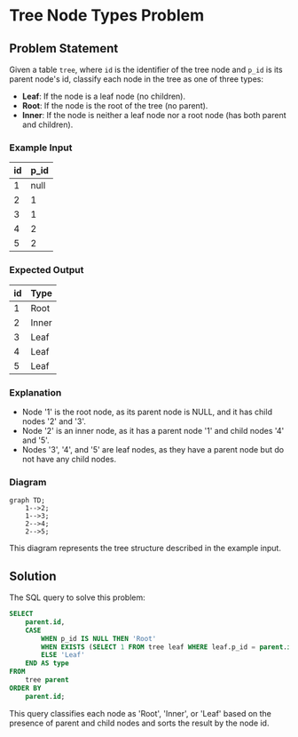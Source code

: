 # Tree Node Types Problem

## Problem Statement

Given a table `tree`, where `id` is the identifier of the tree node and `p_id` is its parent node's id, classify each node in the tree as one of three types:

- **Leaf**: If the node is a leaf node (no children).
- **Root**: If the node is the root of the tree (no parent).
- **Inner**: If the node is neither a leaf node nor a root node (has both parent and children).

### Example Input

| id | p_id |
|----|------|
| 1  | null |
| 2  | 1    |
| 3  | 1    |
| 4  | 2    |
| 5  | 2    |

### Expected Output

| id | Type  |
|----|-------|
| 1  | Root  |
| 2  | Inner |
| 3  | Leaf  |
| 4  | Leaf  |
| 5  | Leaf  |

### Explanation

- Node '1' is the root node, as its parent node is NULL, and it has child nodes '2' and '3'.
- Node '2' is an inner node, as it has a parent node '1' and child nodes '4' and '5'.
- Nodes '3', '4', and '5' are leaf nodes, as they have a parent node but do not have any child nodes.

### Diagram

```mermaid
graph TD;
    1-->2;
    1-->3;
    2-->4;
    2-->5;
```

This diagram represents the tree structure described in the example input.

## Solution

The SQL query to solve this problem:

```sql
SELECT
    parent.id,
    CASE
        WHEN p_id IS NULL THEN 'Root'
        WHEN EXISTS (SELECT 1 FROM tree leaf WHERE leaf.p_id = parent.id) THEN 'Inner'
        ELSE 'Leaf'
    END AS type
FROM
    tree parent
ORDER BY
    parent.id;
```

This query classifies each node as 'Root', 'Inner', or 'Leaf' based on the presence of parent and child nodes and sorts the result by the node id.
